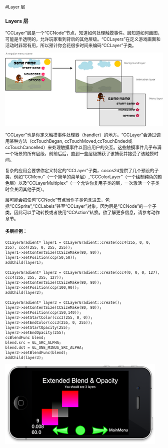 #Layer 层

### Layers 层

“CCLayer”层是一个“CCNode”节点，知道如何处理触摸事件。层知道如何画图，可能是半透明的，允许玩家看到背后的其他层级。“CCLayers”在定义游戏画面和活动时非常有用，所以预计你会花很多时间来编码“CCLayer”子类。


![](./res/layers.png)

“CCLayer”也是你定义触摸事件处理器（handler）的地方。“CCLayer”会通过调用某种方法（ccTouchBegan, ccTouchMoved,ccTouchEnded或ccTouchCancelled）来处理触摸事件以回应用户的交互。这些触摸事件几乎布满一个场景的所有层级，前前后后，直到一些层级捕获了该捕获并接受了该触摸时间。

复杂的应用会要求你定义特定的“CCLayer”子类，cocos2d提供了几个预设的子类，例如“CCMenu”（一个简单的菜单层）,“CCColorLayer”（一个绘制纯色的颜色层）以及“CCLayerMultiplex”（一个允许你复用子类的层，一次激活一个子类时会关闭其他子类）。

层可能会把任何“CCNode”节点当作子类包含进去，包括“CCSprite”,“CCLabels”甚至“CCLayer”对象。因为层是“CCNode”的一个子类，因此可以手动转换或者使用“CCAction”转换。欲了解更多信息，请参考动作章节。

####  多层样例：

    CCLayerGradient* layer1 = CCLayerGradient::create(ccc4(255, 0, 0, 255), ccc4(255, 0, 255, 255));
    layer1->setContentSize(CCSizeMake(80, 80));
    layer1->setPosition(ccp(50,50));
    addChild(layer1);

    CCLayerGradient* layer2 = CCLayerGradient::create(ccc4(0, 0, 0, 127), ccc4(255, 255, 255, 127));
    layer2->setContentSize(CCSizeMake(80, 80));
    layer2->setPosition(ccp(100,90));
    addChild(layer2);

    CCLayerGradient* layer3 = CCLayerGradient::create();
    layer3->setContentSize(CCSizeMake(80, 80));
    layer3->setPosition(ccp(150,140));
    layer3->setStartColor(ccc3(255, 0, 0));
    layer3->setEndColor(ccc3(255, 0, 255));
    layer3->setStartOpacity(255);
    layer3->setEndOpacity(255);
    ccBlendFunc blend;
    blend.src = GL_SRC_ALPHA;
    blend.dst = GL_ONE_MINUS_SRC_ALPHA;
    layer3->setBlendFunc(blend);
    addChild(layer3);

![](./res/multi-layers.png)